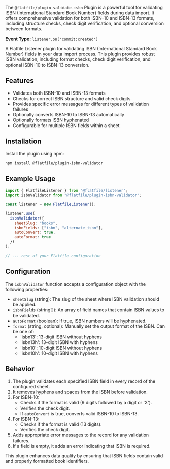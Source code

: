 <!-- START_INFOCARD -->

The `@flatfile/plugin-validate-isbn` Plugin is a powerful tool for validating ISBN (International Standard Book Number) fields during data import. It offers comprehensive validation for both ISBN-10 and ISBN-13 formats, including structure checks, check digit verification, and optional conversion between formats.

**Event Type:**
`listener.on('commit:created')`

<!-- END_INFOCARD -->

A Flatfile Listener plugin for validating ISBN (International Standard Book Number) fields in your data import process. This plugin provides robust ISBN validation, including format checks, check digit verification, and optional ISBN-10 to ISBN-13 conversion.

## Features

- Validates both ISBN-10 and ISBN-13 formats
- Checks for correct ISBN structure and valid check digits
- Provides specific error messages for different types of validation failures
- Optionally converts ISBN-10 to ISBN-13 automatically
- Optionally formats ISBN hyphenated 
- Configurable for multiple ISBN fields within a sheet

## Installation

Install the plugin using npm:

```bash
npm install @flatfile/plugin-isbn-validator
```

## Example Usage

```javascript
import { FlatfileListener } from "@flatfile/listener";
import isbnValidator from "@flatfile/plugin-isbn-validator";

const listener = new FlatfileListener();

listener.use(
  isbnValidator({
    sheetSlug: "books",
    isbnFields: ["isbn", "alternate_isbn"],
    autoConvert: true,
    autoFormat: true
  })
);

// ... rest of your Flatfile configuration
```

## Configuration

The `isbnValidator` function accepts a configuration object with the following properties:

- `sheetSlug` (string): The slug of the sheet where ISBN validation should be applied.
- `isbnFields` (string[]): An array of field names that contain ISBN values to be validated.
- `autoFormat` (boolean): If true, ISBN numbers will be hyphenated.
- `format` (string, optional): Manually set the output format of the ISBN. Can be one of:
  - 'isbn13': 13-digit ISBN without hyphens
  - 'isbn13h': 13-digit ISBN with hyphens
  - 'isbn10': 10-digit ISBN without hyphens
  - 'isbn10h': 10-digit ISBN with hyphens

## Behavior

1. The plugin validates each specified ISBN field in every record of the configured sheet.
2. It removes hyphens and spaces from the ISBN before validation.
3. For ISBN-10:
   - Checks if the format is valid (9 digits followed by a digit or 'X').
   - Verifies the check digit.
   - If `autoConvert` is true, converts valid ISBN-10 to ISBN-13.
4. For ISBN-13:
   - Checks if the format is valid (13 digits).
   - Verifies the check digit.
5. Adds appropriate error messages to the record for any validation failures.
6. If a field is empty, it adds an error indicating that ISBN is required.

This plugin enhances data quality by ensuring that ISBN fields contain valid and properly formatted book identifiers.
